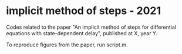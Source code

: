 # implicit method of steps - 2021
 Codes related to the paper "An implicit method of steps for differential equations with state-dependent delay", published at X, year Y.
 
 To reproduce figures from the paper, run script.m.
